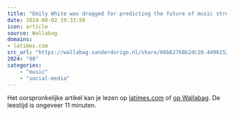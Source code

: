 ```yaml
---
title: "Emily White was dragged for predicting the future of music streaming 12 years ago. Where is she now?"
date: 2024-08-02 19:33:59
icon: article
source: Wallabag
domains:
- latimes.com
src_url: "https://wallabag.sanderdorigo.nl/share/66b62768b2dc20.44961529"
2024: "08"
categories:
    - "music"
    - "social-media"
---
```

Het oorspronkelijke artikel kan je lezen op [latimes.com](https://www.latimes.com/entertainment-arts/music/story/2024-08-01/the-millennial-messiah-of-spotify-in-exile-emily-white) of [op Wallabag](https://wallabag.sanderdorigo.nl/share/66b62768b2dc20.44961529). De leestijd is ongeveer 11 minuten.